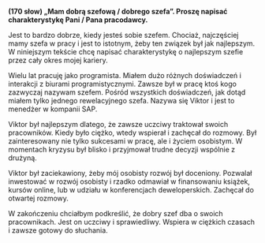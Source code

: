 **(170 słow) „Mam dobrą szefową / dobrego szefa”. Proszę napisać charakterystykę Pani / Pana pracodawcy.**

Jest to bardzo dobrze, kiedy jesteś sobie szefem.
Chociaż, najczęściej mamy szefa w pracy i jest to istotnym, żeby ten związek był jak najlepszym.
W niniejszym tekście chcę napisać charakterystykę o najlepszym szefie przez cały okres mojej kariery.

Wielu lat pracuję jako programista.
Miałem dużo różnych doświadczeń i interakcji z biurami programistycznymi.
Zawsze był w pracę ktoś kogo zazwyczaj nazywam szefem.
Pośród wszystkich doświadczeń, jak dotąd miałem tylko jednego rewelacyjnego szefa.
Nazywa się Viktor i jest to menedżer w kompanii SAP.

Viktor był najlepszym dlatego, że zawsze uczciwy traktował swoich pracowników.
Kiedy było ciężko, wtedy wspierał i zachęcał do rozmowy.
Był zainteresowany nie tylko sukcesami w pracę, ale i życiem osobistym.
W momentach kryzysu był blisko i przyjmował trudne decyzji wspólnie z drużyną.

Viktor był zaciekawiony, żeby mój osobisty rozwój był doceniony.
Pozwalał inwestować w rozwój osobisty i rzadko odmawiał w finansowaniu książek, kursów online, lub w udziału w konferencjach deweloperskich.
Zachęcał do otwartej rozmowy.

W zakończeniu chciałbym podkreślić, że dobry szef dba o swoich pracownikach.
Jest on uczciwy i sprawiedliwy.
Wspiera w ciężkich czasach i zawsze gotowy do słuchania.
